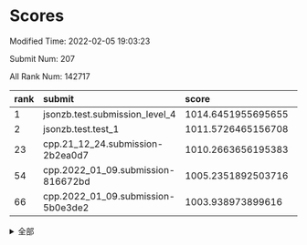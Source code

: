 # Scores

Modified Time: 2022-02-05 19:03:23

Submit Num: 207

All Rank Num: 142717

| rank |               submit               |       score        |       sigma        | pk_num |
| :--- | :--------------------------------- | :----------------- | :----------------- | :----- |
| 1    | jsonzb.test.submission_level_4     | 1014.6451955695655 | 0.8275368040282596 | 2757   |
| 2    | jsonzb.test.test_1                 | 1011.5726465156708 | 0.7862595886876252 | 2763   |
| 23   | cpp.21_12_24.submission-2b2ea0d7   | 1010.2663656195383 | 0.7735516385539453 | 2754   |
| 54   | cpp.2022_01_09.submission-816672bd | 1005.2351892503716 | 0.7287455015409278 | 2761   |
| 66   | cpp.2022_01_09.submission-5b0e3de2 | 1003.938973899616  | 0.7099443078371325 | 2759   |


<details>
<summary>全部</summary>

| rank |                 submit                 |       score        |       sigma        | pk_num |
| :--- | :------------------------------------- | :----------------- | :----------------- | :----- |
| 1    | jsonzb.test.submission_level_4         | 1014.6451955695655 | 0.8275368040282596 | 2757   |
| 2    | jsonzb.test.test_1                     | 1011.5726465156708 | 0.7862595886876252 | 2763   |
| 3    | gobigger.level_3.submission_level_3_43 | 1011.4581875525589 | 0.7615209173032376 | 2757   |
| 4    | gobigger.level_3.submission_level_3_48 | 1011.4124958369023 | 0.7671697247132567 | 2756   |
| 5    | gobigger.level_3.submission_level_3_46 | 1011.2979274501037 | 0.7821026159967838 | 2757   |
| 6    | gobigger.level_3.submission_level_3_4  | 1011.2402354724571 | 0.7735123211524705 | 2759   |
| 7    | gobigger.level_3.submission_level_3_40 | 1011.1602260148303 | 0.7552819463137506 | 2755   |
| 8    | gobigger.level_3.submission_level_3_30 | 1010.9826483147525 | 0.7701521130116433 | 2758   |
| 9    | gobigger.level_3.submission_level_3_6  | 1010.9548902387497 | 0.7533618541970283 | 2754   |
| 10   | gobigger.level_3.submission_level_3_5  | 1010.9384375862894 | 0.7806924430182162 | 2758   |
| 11   | gobigger.level_3.submission_level_3_36 | 1010.8858726181682 | 0.7737177615704218 | 2762   |
| 12   | gobigger.level_3.submission_level_3_28 | 1010.7762083426542 | 0.7341310189326092 | 2753   |
| 13   | gobigger.level_3.submission_level_3_21 | 1010.7383772181461 | 0.7645264755438531 | 2755   |
| 14   | gobigger.level_3.submission_level_3_42 | 1010.6912401417175 | 0.7704408118541959 | 2754   |
| 15   | gobigger.level_3.submission_level_3_2  | 1010.6748209542523 | 0.7676982018962222 | 2763   |
| 16   | gobigger.level_3.submission_level_3_12 | 1010.6453081609466 | 0.759103256556247  | 2756   |
| 17   | gobigger.level_3.submission_level_3_20 | 1010.6014184387643 | 0.7667213038699795 | 2761   |
| 18   | gobigger.level_3.submission_level_3_35 | 1010.5012450839262 | 0.7618199621457067 | 2762   |
| 19   | gobigger.level_3.submission_level_3_39 | 1010.4706741117666 | 0.7592695130267674 | 2756   |
| 20   | gobigger.level_3.submission_level_3_45 | 1010.4539984169716 | 0.7681223482284291 | 2757   |
| 21   | gobigger.level_3.submission_level_3_17 | 1010.4386750006669 | 0.759412635184635  | 2754   |
| 22   | gobigger.level_3.submission_level_3_0  | 1010.3047801139554 | 0.764758109371287  | 2764   |
| 23   | cpp.21_12_24.submission-2b2ea0d7       | 1010.2663656195383 | 0.7735516385539453 | 2754   |
| 24   | gobigger.level_3.submission_level_3_49 | 1010.1822063566224 | 0.7471376947507745 | 2760   |
| 25   | gobigger.level_3.submission_level_3_25 | 1010.1115831424698 | 0.7500542262618758 | 2759   |
| 26   | gobigger.level_3.submission_level_3_41 | 1010.0614689173707 | 0.7652273032896615 | 2761   |
| 27   | gobigger.level_3.submission_level_3_37 | 1010.0335384476946 | 0.7370352098919175 | 2753   |
| 28   | gobigger.level_3.submission_level_3_1  | 1009.9850444714081 | 0.7599854532362934 | 2757   |
| 29   | gobigger.level_3.submission_level_3_18 | 1009.9837201177106 | 0.7829517044853678 | 2760   |
| 30   | gobigger.level_3.submission_level_3_44 | 1009.9070928408963 | 0.7688943082866926 | 2759   |
| 31   | gobigger.level_3.submission_level_3_24 | 1009.8796091343302 | 0.7546695427529094 | 2761   |
| 32   | gobigger.level_3.submission_level_3_3  | 1009.8237770026471 | 0.7551548654208744 | 2758   |
| 33   | gobigger.level_3.submission_level_3_38 | 1009.7739523619634 | 0.7483781481381546 | 2755   |
| 34   | gobigger.level_3.submission_level_3_14 | 1009.7424617423931 | 0.7737602618971998 | 2757   |
| 35   | gobigger.level_3.submission_level_3_23 | 1009.7270533692248 | 0.7793364544278563 | 2747   |
| 36   | gobigger.level_3.submission_level_3_29 | 1009.6396808453953 | 0.7448693384039968 | 2755   |
| 37   | gobigger.level_3.submission_level_3_10 | 1009.4859868982738 | 0.7688417377694591 | 2755   |
| 38   | gobigger.level_3.submission_level_3_8  | 1009.2740010387695 | 0.7520761437545338 | 2761   |
| 39   | gobigger.level_3.submission_level_3_47 | 1009.2548232340639 | 0.7459537061090851 | 2755   |
| 40   | gobigger.level_3.submission_level_3_13 | 1009.2459783828158 | 0.757042348843774  | 2756   |
| 41   | gobigger.level_3.submission_level_3_11 | 1009.2064728559293 | 0.7515059813827211 | 2757   |
| 42   | gobigger.level_3.submission_level_3_27 | 1009.1108746684189 | 0.7492514160820466 | 2754   |
| 43   | gobigger.level_3.submission_level_3_22 | 1009.0729875686989 | 0.7627637032062663 | 2753   |
| 44   | gobigger.level_3.submission_level_3_7  | 1009.0350500845796 | 0.7396395364055915 | 2754   |
| 45   | gobigger.level_3.submission_level_3_19 | 1008.9993542535067 | 0.7480183267730922 | 2754   |
| 46   | gobigger.level_3.submission_level_3_16 | 1008.9307841351049 | 0.7392317252736863 | 2757   |
| 47   | gobigger.level_3.submission_level_3_9  | 1008.8623064152913 | 0.7411148599746756 | 2755   |
| 48   | gobigger.level_3.submission_level_3_34 | 1008.8593636185619 | 0.7526675509114586 | 2759   |
| 49   | gobigger.level_3.submission_level_3_31 | 1008.5623512025487 | 0.7520161521917478 | 2759   |
| 50   | gobigger.level_3.submission_level_3_26 | 1008.5314710096396 | 0.7299573700720882 | 2758   |
| 51   | gobigger.level_3.submission_level_3_32 | 1008.3967479833371 | 0.7496603336594095 | 2759   |
| 52   | gobigger.level_3.submission_level_3_15 | 1008.3243600452226 | 0.75059645127988   | 2762   |
| 53   | gobigger.level_3.submission_level_3_33 | 1008.1125549823181 | 0.7516220558703609 | 2757   |
| 54   | cpp.2022_01_09.submission-816672bd     | 1005.2351892503716 | 0.7287455015409278 | 2761   |
| 55   | gobigger.level_1.submission_level_1_5  | 1005.2343335720518 | 0.7249153894638262 | 2757   |
| 56   | gobigger.level_1.submission_level_1_43 | 1004.9528292661606 | 0.7280137357193741 | 2757   |
| 57   | gobigger.level_1.submission_level_1_44 | 1004.8291777488242 | 0.7296711571197472 | 2756   |
| 58   | gobigger.level_1.submission_level_1_17 | 1004.5980363617718 | 0.7197228108894592 | 2757   |
| 59   | gobigger.level_1.submission_level_1_22 | 1004.2726512564471 | 0.7190589090171753 | 2760   |
| 60   | gobigger.level_1.submission_level_1_26 | 1004.1607619493217 | 0.7103645207074974 | 2761   |
| 61   | gobigger.level_1.submission_level_1_9  | 1004.082758139242  | 0.7310866795422463 | 2757   |
| 62   | gobigger.level_1.submission_level_1_16 | 1004.0722979092435 | 0.7315778023194364 | 2759   |
| 63   | gobigger.level_1.submission_level_1_34 | 1004.0543515906787 | 0.7248765825821227 | 2763   |
| 64   | gobigger.level_1.submission_level_1_2  | 1004.0529136509477 | 0.7264065850004896 | 2763   |
| 65   | gobigger.level_1.submission_level_1_14 | 1003.9707619970802 | 0.720419781901148  | 2758   |
| 66   | cpp.2022_01_09.submission-5b0e3de2     | 1003.938973899616  | 0.7099443078371325 | 2759   |
| 67   | gobigger.level_1.submission_level_1_31 | 1003.936511765003  | 0.7128460861012652 | 2758   |
| 68   | gobigger.level_1.submission_level_1_45 | 1003.8617188204213 | 0.7232954422239233 | 2759   |
| 69   | gobigger.level_1.submission_level_1_28 | 1003.8175586627548 | 0.7207026863190436 | 2761   |
| 70   | gobigger.level_1.submission_level_1_40 | 1003.7779169666619 | 0.722355689874599  | 2762   |
| 71   | gobigger.level_1.submission_level_1_32 | 1003.7622196260936 | 0.7173533821370218 | 2753   |
| 72   | gobigger.level_1.submission_level_1_15 | 1003.754022455536  | 0.7187442869593754 | 2760   |
| 73   | gobigger.level_1.submission_level_1_21 | 1003.7118454516989 | 0.7118843578457791 | 2760   |
| 74   | gobigger.level_1.submission_level_1_29 | 1003.6937073646181 | 0.7224635035985015 | 2757   |
| 75   | gobigger.level_1.submission_level_1_11 | 1003.5819856926846 | 0.7241446283361838 | 2753   |
| 76   | gobigger.level_1.submission_level_1_33 | 1003.5484018143704 | 0.7057105350745859 | 2758   |
| 77   | gobigger.level_1.submission_level_1_12 | 1003.532450459411  | 0.7200850617601311 | 2760   |
| 78   | gobigger.level_1.submission_level_1_7  | 1003.4844199757749 | 0.7103321237612059 | 2758   |
| 79   | gobigger.level_1.submission_level_1_47 | 1003.3873781581983 | 0.7097225159428997 | 2755   |
| 80   | gobigger.level_1.submission_level_1_49 | 1003.3537732125681 | 0.7162325343047016 | 2755   |
| 81   | gobigger.level_1.submission_level_1_1  | 1003.3469524079943 | 0.7085366728391187 | 2755   |
| 82   | gobigger.level_1.submission_level_1_4  | 1003.1743918840359 | 0.7136902971055137 | 2761   |
| 83   | gobigger.level_1.submission_level_1_27 | 1003.1566125788179 | 0.7210073457264601 | 2757   |
| 84   | gobigger.level_1.submission_level_1_10 | 1003.1466240760091 | 0.723596542317383  | 2758   |
| 85   | gobigger.level_1.submission_level_1_6  | 1003.0909986255401 | 0.7087103627737388 | 2760   |
| 86   | gobigger.level_1.submission_level_1_42 | 1003.0616852023347 | 0.7309994241241912 | 2756   |
| 87   | gobigger.level_1.submission_level_1_35 | 1003.0415500534864 | 0.7113790867763137 | 2757   |
| 88   | gobigger.level_1.submission_level_1_18 | 1003.0305380493639 | 0.7074981175522334 | 2760   |
| 89   | gobigger.level_1.submission_level_1_3  | 1003.0136108330985 | 0.7147473439169113 | 2757   |
| 90   | gobigger.level_1.submission_level_1_20 | 1003.0075336321541 | 0.7144478551564414 | 2758   |
| 91   | gobigger.level_1.submission_level_1_30 | 1002.9635748198738 | 0.7184952177914364 | 2752   |
| 92   | gobigger.level_1.submission_level_1_41 | 1002.927128631888  | 0.7200084887090799 | 2757   |
| 93   | gobigger.level_1.submission_level_1_24 | 1002.7861758322139 | 0.7136171696911044 | 2758   |
| 94   | gobigger.level_1.submission_level_1_0  | 1002.779008330678  | 0.7196176603740337 | 2758   |
| 95   | gobigger.level_1.submission_level_1_39 | 1002.6636624274477 | 0.7237224789946286 | 2755   |
| 96   | gobigger.level_1.submission_level_1_8  | 1002.5791353221036 | 0.7087973141982796 | 2756   |
| 97   | gobigger.level_1.submission_level_1_37 | 1002.5545927019409 | 0.7141441312281945 | 2762   |
| 98   | gobigger.level_1.submission_level_1_48 | 1002.272243678269  | 0.7216569451399166 | 2763   |
| 99   | gobigger.level_1.submission_level_1_38 | 1002.2185157904358 | 0.7098043116724425 | 2760   |
| 100  | gobigger.level_1.submission_level_1_23 | 1002.1168832374193 | 0.7153689946234556 | 2758   |
| 101  | gobigger.level_1.submission_level_1_13 | 1001.9476624924039 | 0.7239540619177253 | 2754   |
| 102  | gobigger.level_1.submission_level_1_46 | 1001.7738518103423 | 0.7132112741785334 | 2756   |
| 103  | gobigger.level_1.submission_level_1_19 | 1001.6302443096322 | 0.7062698740449523 | 2756   |
| 104  | gobigger.level_1.submission_level_1_36 | 1001.3917805258667 | 0.7110353604253377 | 2760   |
| 105  | gobigger.level_1.submission_level_1_25 | 1001.3114184942841 | 0.7119381440340842 | 2756   |
| 106  | gobigger.random.submission_random_9    | 997.8795235962496  | 0.6983731252411636 | 2755   |
| 107  | gobigger.random.submission_random_37   | 997.5084764443336  | 0.7128298589418133 | 2760   |
| 108  | gobigger.random.submission_random_23   | 996.9105304051496  | 0.7144468958660489 | 2756   |
| 109  | gobigger.random.submission_random_30   | 996.8968105371121  | 0.7081982300002352 | 2754   |
| 110  | gobigger.random.submission_random_32   | 996.7797684049292  | 0.7040886223798427 | 2758   |
| 111  | gobigger.random.submission_random_46   | 996.6891828710897  | 0.7177153579105632 | 2756   |
| 112  | gobigger.random.submission_random_28   | 996.6454806413095  | 0.7221807186997514 | 2753   |
| 113  | gobigger.random.submission_random_1    | 996.5824098663204  | 0.7012576755652878 | 2756   |
| 114  | gobigger.random.submission_random_11   | 996.5492386065927  | 0.7171512564639138 | 2754   |
| 115  | gobigger.random.submission_random_18   | 996.4755317228503  | 0.7065491330283933 | 2750   |
| 116  | gobigger.random.submission_random_7    | 996.4652609495342  | 0.7125713278106437 | 2760   |
| 117  | gobigger.random.submission_random_20   | 996.4356246213282  | 0.701173011977554  | 2762   |
| 118  | gobigger.random.submission_random_38   | 996.3971214523792  | 0.6966538446122529 | 2758   |
| 119  | gobigger.random.submission_random_36   | 996.2857631306142  | 0.7050262694085454 | 2758   |
| 120  | gobigger.random.submission_random_6    | 996.2652047564252  | 0.7085722759763899 | 2756   |
| 121  | gobigger.random.submission_random_0    | 996.2467017473296  | 0.7139590364942527 | 2758   |
| 122  | gobigger.random.submission_random_15   | 996.1855895343862  | 0.7004458641596769 | 2759   |
| 123  | gobigger.random.submission_random_31   | 996.1144041592141  | 0.7193928057311869 | 2764   |
| 124  | gobigger.random.submission_random_14   | 996.0958621373844  | 0.7121651813389794 | 2758   |
| 125  | gobigger.random.submission_random_25   | 996.0532920675479  | 0.7108560774171155 | 2757   |
| 126  | gobigger.random.submission_random_22   | 996.0364311330121  | 0.7025153115336796 | 2759   |
| 127  | gobigger.random.submission_random_21   | 996.0290505470259  | 0.7179342103814281 | 2758   |
| 128  | gobigger.random.submission_random_44   | 996.0198501415741  | 0.7015057902905231 | 2757   |
| 129  | gobigger.random.submission_random_17   | 995.9587700422561  | 0.7068748280284259 | 2759   |
| 130  | gobigger.random.submission_random_5    | 995.9488668329186  | 0.724136738785086  | 2762   |
| 131  | gobigger.random.submission_random_13   | 995.932536129268   | 0.7041823715575495 | 2760   |
| 132  | gobigger.random.submission_random_47   | 995.8874731946179  | 0.7085054372138453 | 2758   |
| 133  | gobigger.random.submission_random_19   | 995.8687480843728  | 0.7139219913365799 | 2760   |
| 134  | gobigger.random.submission_random_26   | 995.8389018889634  | 0.714112597999626  | 2761   |
| 135  | gobigger.random.submission_random_40   | 995.8373992472452  | 0.7185322989695734 | 2761   |
| 136  | gobigger.random.submission_random_16   | 995.7986811318332  | 0.7223031658433579 | 2761   |
| 137  | gobigger.random.submission_random_12   | 995.7888102659444  | 0.7049246492445437 | 2759   |
| 138  | gobigger.random.submission_random_34   | 995.6961850526507  | 0.7073949574654992 | 2755   |
| 139  | gobigger.random.submission_random_27   | 995.6843772754853  | 0.7091804314063087 | 2764   |
| 140  | gobigger.random.submission_random_39   | 995.6235936921155  | 0.7084421679702565 | 2757   |
| 141  | gobigger.random.submission_random_33   | 995.6009968894946  | 0.7009146130532211 | 2756   |
| 142  | gobigger.random.submission_random_45   | 995.557194536352   | 0.7090775462726165 | 2756   |
| 143  | gobigger.random.submission_random_42   | 995.4675713460713  | 0.7076268971322517 | 2755   |
| 144  | gobigger.random.submission_random_4    | 995.4581076489417  | 0.7208631598657737 | 2755   |
| 145  | gobigger.random.submission_random_3    | 995.4561307223516  | 0.7145021615252517 | 2758   |
| 146  | gobigger.random.submission_random_49   | 995.4268607791925  | 0.6989698267042124 | 2761   |
| 147  | gobigger.random.submission_random_35   | 995.3876464347086  | 0.7165548656988978 | 2761   |
| 148  | gobigger.random.submission_random_41   | 995.234086849161   | 0.7131643856533489 | 2757   |
| 149  | gobigger.random.submission_random_48   | 995.1837491093695  | 0.7069539650216115 | 2756   |
| 150  | gobigger.random.submission_random_10   | 995.1457773763522  | 0.7063478599163306 | 2757   |
| 151  | gobigger.random.submission_random_2    | 995.0777529410041  | 0.7191510422926326 | 2755   |
| 152  | gobigger.random.submission_random_8    | 994.9833670180915  | 0.7088981416483828 | 2760   |
| 153  | gobigger.level_2.submission_level_2_46 | 994.9375304847055  | 0.7226270054991702 | 2757   |
| 154  | gobigger.random.submission_random_24   | 994.8797760808475  | 0.7389342551073304 | 2759   |
| 155  | gobigger.random.submission_random_43   | 994.691463375418   | 0.7357270017068493 | 2758   |
| 156  | gobigger.random.submission_random_29   | 994.5378328488318  | 0.7078103000747777 | 2758   |
| 157  | gobigger.level_2.submission_level_2_19 | 993.8394481937695  | 0.7492793426287441 | 2753   |
| 158  | gobigger.level_2.submission_level_2_14 | 993.8002150578247  | 0.719900066720712  | 2756   |
| 159  | gobigger.level_2.submission_level_2_2  | 993.6990060627326  | 0.7346598555692974 | 2760   |
| 160  | gobigger.level_2.submission_level_2_37 | 993.5653347847671  | 0.7428770883905729 | 2761   |
| 161  | gobigger.level_2.submission_level_2_42 | 993.2077770847768  | 0.7512930991694354 | 2759   |
| 162  | gobigger.level_2.submission_level_2_38 | 993.1575369722441  | 0.7348047755165082 | 2757   |
| 163  | gobigger.level_2.submission_level_2_18 | 993.1423278328168  | 0.7446361014779753 | 2761   |
| 164  | gobigger.level_2.submission_level_2_34 | 992.8735391102331  | 0.7242559685743271 | 2761   |
| 165  | gobigger.level_2.submission_level_2_45 | 992.808285901079   | 0.7460974664632732 | 2754   |
| 166  | gobigger.level_2.submission_level_2_49 | 992.7926771638863  | 0.7399916909022209 | 2761   |
| 167  | gobigger.level_2.submission_level_2_26 | 992.7889853572856  | 0.7308167362840758 | 2754   |
| 168  | gobigger.level_2.submission_level_2_40 | 992.7785524151965  | 0.7251095715802137 | 2754   |
| 169  | gobigger.level_2.submission_level_2_22 | 992.7225362508084  | 0.7388680134809849 | 2754   |
| 170  | gobigger.level_2.submission_level_2_1  | 992.657130323072   | 0.7351474541105084 | 2756   |
| 171  | gobigger.level_2.submission_level_2_35 | 992.6388265471684  | 0.7524988815916865 | 2764   |
| 172  | gobigger.level_2.submission_level_2_30 | 992.4818449255604  | 0.7470143481140922 | 2754   |
| 173  | gobigger.level_2.submission_level_2_7  | 992.4791997342099  | 0.7426242575207951 | 2759   |
| 174  | gobigger.level_2.submission_level_2_27 | 992.4655435300756  | 0.7289588202692684 | 2759   |
| 175  | gobigger.level_2.submission_level_2_23 | 992.417237230383   | 0.7220470063482087 | 2758   |
| 176  | gobigger.level_2.submission_level_2_17 | 992.2954642249346  | 0.7379864841598576 | 2758   |
| 177  | gobigger.level_2.submission_level_2_48 | 992.1082521927231  | 0.7388994484356874 | 2758   |
| 178  | gobigger.level_2.submission_level_2_13 | 992.0783831205962  | 0.7584893605667938 | 2759   |
| 179  | gobigger.level_2.submission_level_2_39 | 991.987304723559   | 0.7513683470545477 | 2762   |
| 180  | gobigger.level_2.submission_level_2_6  | 991.8764158456995  | 0.7497009006324166 | 2754   |
| 181  | gobigger.level_2.submission_level_2_12 | 991.8385320481219  | 0.7571595975913882 | 2756   |
| 182  | gobigger.level_2.submission_level_2_8  | 991.8038798139207  | 0.7537441839733819 | 2756   |
| 183  | gobigger.level_2.submission_level_2_9  | 991.705826174622   | 0.7277664410770479 | 2762   |
| 184  | gobigger.level_2.submission_level_2_36 | 991.7049574211292  | 0.7620386619443523 | 2759   |
| 185  | gobigger.level_2.submission_level_2_16 | 991.633300900726   | 0.7518669306806263 | 2753   |
| 186  | gobigger.level_2.submission_level_2_44 | 991.6240377400428  | 0.7274972774887718 | 2764   |
| 187  | gobigger.level_2.submission_level_2_0  | 991.5944555854483  | 0.7488677715981794 | 2755   |
| 188  | gobigger.level_2.submission_level_2_21 | 991.5941102074315  | 0.7421941630401274 | 2760   |
| 189  | gobigger.level_2.submission_level_2_31 | 991.5396886161205  | 0.7533592170338815 | 2758   |
| 190  | gobigger.level_2.submission_level_2_47 | 991.528730972804   | 0.7500541889008987 | 2758   |
| 191  | gobigger.level_2.submission_level_2_29 | 991.5269446635049  | 0.7626144328152208 | 2760   |
| 192  | gobigger.level_2.submission_level_2_15 | 991.5182887863765  | 0.7494739665363    | 2759   |
| 193  | gobigger.level_2.submission_level_2_43 | 991.4650139115238  | 0.7531524085619786 | 2758   |
| 194  | gobigger.level_2.submission_level_2_20 | 991.35038791313    | 0.7457677248795863 | 2762   |
| 195  | gobigger.level_2.submission_level_2_41 | 991.2560207743985  | 0.7560918589277226 | 2760   |
| 196  | gobigger.level_2.submission_level_2_10 | 991.2215050636643  | 0.7436042944596681 | 2758   |
| 197  | gobigger.level_2.submission_level_2_11 | 991.2162472030419  | 0.7391783431925169 | 2757   |
| 198  | gobigger.level_2.submission_level_2_33 | 991.1773289710288  | 0.7469311760194557 | 2758   |
| 199  | gobigger.level_2.submission_level_2_3  | 991.1558897385185  | 0.7606793099503745 | 2763   |
| 200  | gobigger.level_2.submission_level_2_32 | 990.7128149987309  | 0.7626676141664723 | 2759   |
| 201  | gobigger.level_2.submission_level_2_25 | 990.6270241572     | 0.7779641509414398 | 2757   |
| 202  | gobigger.level_2.submission_level_2_4  | 990.5459548570641  | 0.7670804600234898 | 2754   |
| 203  | gobigger.level_2.submission_level_2_5  | 989.9589503356738  | 0.7634214906423636 | 2759   |
| 204  | gobigger.level_2.submission_level_2_28 | 989.9246587114246  | 0.7668945550406238 | 2764   |
| 205  | gobigger.level_2.submission_level_2_24 | 989.4157292979819  | 0.7779043652639344 | 2760   |
| 206  | gobigger.none.submission_none_0        | 977.1228561483732  | 1.3746273435292997 | 2759   |
| 207  | gobigger.none.submission_none_1        | 974.2705127260526  | 1.5083067495275824 | 2756   |

</details>